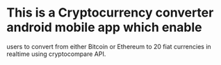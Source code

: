 # This is a Cryptocurrency converter android mobile app which enable 
users to convert from either Bitcoin or Ethereum to 20 fiat currencies
in realtime using cryptocompare API.
